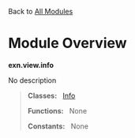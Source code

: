 Back to [All Modules](https://github.com/pyrustic/exn/blob/master/docs/modules/README.md#readme)

# Module Overview

**exn.view.info**
 
No description

> **Classes:** &nbsp; [Info](https://github.com/pyrustic/exn/blob/master/docs/modules/content/exn.view.info/content/classes/Info.md#class-info)
>
> **Functions:** &nbsp; None
>
> **Constants:** &nbsp; None
